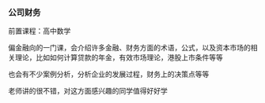 ### 公司财务
前置课程：高中数学

偏金融向的一门课，会介绍许多金融、财务方面的术语，公式，以及资本市场的相关理论，比如如何计算贷款的年金，有效市场理论，港股上市条件等等

也会有不少案例分析，分析企业的发展过程，财务上的决策点等等

老师讲的很不错，对这方面感兴趣的同学值得好好学